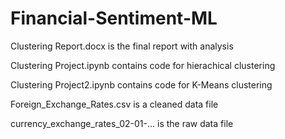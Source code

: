 # Financial-Sentiment-ML

Clustering Report.docx is the final report with analysis 

Clustering Project.ipynb contains code for hierachical clustering

Clustering Project2.ipynb contains code for K-Means clustering

Foreign_Exchange_Rates.csv is a cleaned data file

currency_exchange_rates_02-01-... is the raw data file


